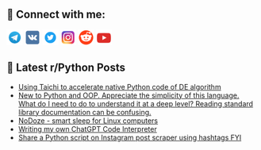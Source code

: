 ## 🔎 Connect with me:
[<img src="https://github.com/bullbesh/bullbesh/blob/main/images/Telegram.png" width="32" height="32" />](https://t.me/bullbesh)
[<img src="https://github.com/bullbesh/bullbesh/blob/main/images/VK.png" width="32" height="32" />](https://vk.com/bullbesh)
[<img src="https://github.com/bullbesh/bullbesh/blob/main/images/Twitter.png" width="32" height="32" />](https://twitter.com/bullbesh1)
[<img src="https://github.com/bullbesh/bullbesh/blob/main/images/Instagram.png" width="32" height="32" />](https://www.instagram.com/bullbesh)
[<img src="https://github.com/bullbesh/bullbesh/blob/main/images/Reddit.png" width="32" height="32" />](https://www.reddit.com/user/bullbesh)
[<img src="https://github.com/bullbesh/bullbesh/blob/main/images/YouTube.png" width="32" height="32" />](https://www.youtube.com/channel/UCtfjRs6uzgq5mfm8S06WTcg)

## 📕 Latest r/Python Posts
<!-- BLOG-POST-LIST:START -->
- [Using Taichi to accelerate native Python code of DE algorithm](https://www.reddit.com/r/Python/comments/13lkbar/using_taichi_to_accelerate_native_python_code_of/)
- [New to Python and OOP. Appreciate the simplicity of this language. What do I need to do to understand it at a deep level? Reading standard library documentation can be confusing.](https://www.reddit.com/r/Python/comments/13ligtf/new_to_python_and_oop_appreciate_the_simplicity/)
- [NoDoze - smart sleep for Linux computers](https://www.reddit.com/r/Python/comments/13lftqi/nodoze_smart_sleep_for_linux_computers/)
- [Writing my own ChatGPT Code Interpreter](https://www.reddit.com/r/Python/comments/13ldlmd/writing_my_own_chatgpt_code_interpreter/)
- [Share a Python script on Instagram post scraper using hashtags FYI](https://www.reddit.com/r/Python/comments/13l88gq/share_a_python_script_on_instagram_post_scraper/)
<!-- BLOG-POST-LIST:END -->
